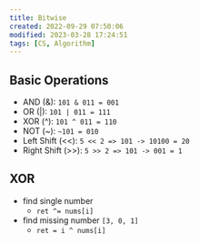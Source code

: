 ```yaml
---
title: Bitwise
created: 2022-09-29 07:50:06
modified: 2023-03-28 17:24:51
tags: [CS, Algorithm]
---
```


## Basic Operations

- AND (&): `101 & 011 = 001`
- OR (|): `101 | 011 = 111`
- XOR (^): `101 ^ 011 = 110`
- NOT (~): `~101 = 010`
- Left Shift (<<): `5 << 2 => 101 -> 10100 = 20`
- Right Shift (>>): `5 >> 2 => 101 -> 001 = 1`

## XOR

- find single number
  - `ret ^= nums[i]`
- find missing number `[3, 0, 1]`
  - `ret = i ^ nums[i]`
